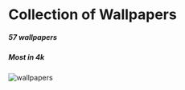 # Collection of Wallpapers 
##### 57 wallpapers
##### Most in 4k

![wallpapers](resouces/Preview.png)